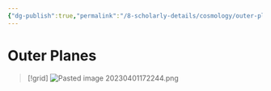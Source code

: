 ```yaml
---
{"dg-publish":true,"permalink":"/8-scholarly-details/cosmology/outer-planes/outer-planes/","noteIcon":""}
---
```


# Outer Planes

>[!grid]
>![Pasted image 20230401172244.png](/img/user/x.%20Assets/Attachments/Pasted%20image%2020230401172244.png)

